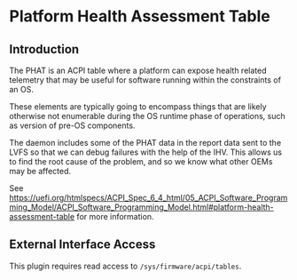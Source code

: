 # Platform Health Assessment Table

## Introduction

The PHAT is an ACPI table where a platform can expose health related telemetry
that may be useful for software running within the constraints of an OS.

These elements are typically going to encompass things that are likely otherwise
not enumerable during the OS runtime phase of operations, such as version of
pre-OS components.

The daemon includes some of the PHAT data in the report data sent to the LVFS
so that we can debug failures with the help of the IHV. This allows us to find
the root cause of the problem, and so we know what other OEMs may be affected.

See <https://uefi.org/htmlspecs/ACPI_Spec_6_4_html/05_ACPI_Software_Programming_Model/ACPI_Software_Programming_Model.html#platform-health-assessment-table>
for more information.

## External Interface Access

This plugin requires read access to `/sys/firmware/acpi/tables`.
